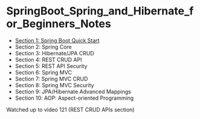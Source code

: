 # SpringBoot_Spring_and_Hibernate_for_Beginners_Notes

- [Section 1: Spring Boot Quick Start](./section1.md)
- Section 2: Spring Core
- Section 3: Hibernate/JPA CRUD
- Section 4: REST CRUD API
- Section 5: REST API Security
- Section 6: Spring MVC
- Section 7: Spring MVC CRUD
- Section 8: Spring MVC Security
- Section 9: JPA/Hibernate Advanced Mappings
- Section 10: AOP: Aspect-oriented Programming


Watched up to video 121 (REST CRUD APIs section)